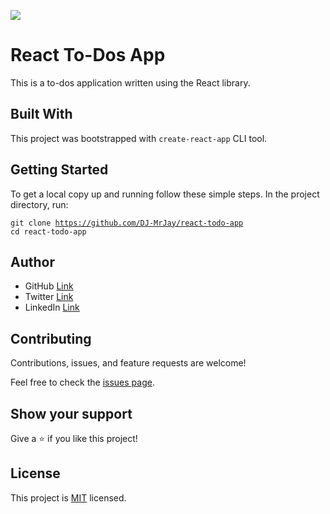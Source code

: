 ![](https://img.shields.io/badge/Microverse-blueviolet)

# React To-Dos App
This is a to-dos application written using the React library.

## Built With
This project was bootstrapped with <code>create-react-app</code> CLI tool.

## Getting Started
To get a local copy up and running follow these simple steps.
In the project directory, run:

<code>git clone https://github.com/DJ-MrJay/react-todo-app</code><br>
<code>cd react-todo-app</code>

## Author
- GitHub [Link](https://github.com/DJ-MrJay)
- Twitter [Link](https://twitter.com/jonah_wambua)
- LinkedIn [Link](https://www.linkedin.com/in/mr-jay)

## Contributing
Contributions, issues, and feature requests are welcome!

Feel free to check the [issues page](https://github.com/DJ-MrJay/react-todo-app/issues).

## Show your support
Give a ⭐️ if you like this project!

## License
This project is [MIT](./MIT.md) licensed.
